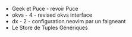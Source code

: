 - Geek et Puce - revoir Puce
- okvs - 4 - revised okvs interface
- dx - 2 - configuration neovim par un faigneant
- Le Store de Tuples Génériques
